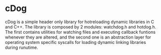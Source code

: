 # cDog

cDog is a simple header only library for hotreloading dynamic libraries in C and C++. The library is composed by 2 modules: watchdog.h and hotdog.h. The first contains utilities for watching files and executing callback funtions whenever they are altered, and the second one is an abstraction layer for operating system specific syscalls for loading dynamic linking libraries during runutime.
